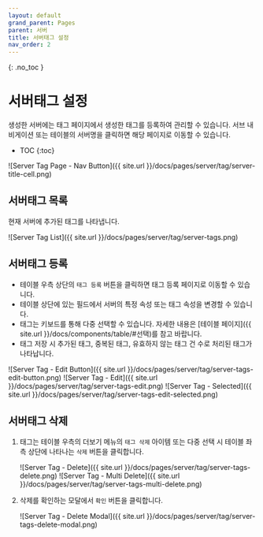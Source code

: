 ```yaml
---
layout: default
grand_parent: Pages
parent: 서버
title: 서버태그 설정
nav_order: 2
---
```


{: .no_toc }
# 서버태그 설정
생성한 서버에는 태그 페이지에서 생성한 태그를 등록하여 관리할 수 있습니다. 서브 내비게이션 또는 테이블의 서버명을 클릭하면 해당 페이지로 이동할 수 있습니다. 

- TOC
{:toc}

![Server Tag Page - Nav Button]({{ site.url }}/docs/pages/server/tag/server-title-cell.png)


## 서버태그 목록
현재 서버에 추가된 태그를 나타냅니다. 

![Server Tag List]({{ site.url }}/docs/pages/server/tag/server-tags.png)

## 서버태그 등록
- 테이블 우측 상단의 `태그 등록` 버튼을 클릭하면 태그 등록 페이지로 이동할 수 있습니다.
- 테이블 상단에 있는 필드에서 서버의 특정 속성 또는 태그 속성을 변경할 수 있습니다.
- 태그는 키보드를 통해 다중 선택할 수 있습니다. 자세한 내용은 [테이블 페이지]({{ site.url }}/docs/components/table/#선택)를 참고 바랍니다.
- 태그 저장 시 추가된 태그, 중복된 태그, 유효하지 않는 태그 건 수로 처리된 태그가 나타납니다.

![Server Tag - Edit Button]({{ site.url }}/docs/pages/server/tag/server-tags-edit-button.png)
![Server Tag - Edit]({{ site.url }}/docs/pages/server/tag/server-tags-edit.png)
![Server Tag - Selected]({{ site.url }}/docs/pages/server/tag/server-tags-edit-selected.png)

## 서버태그 삭제
1. 태그는 테이블 우측의 더보기 메뉴의 `태그 삭제` 아이템 또는 다중 선택 시 테이블 좌측 상단에 나타나는 `삭제` 버튼을 클릭합니다.

    ![Server Tag - Delete]({{ site.url }}/docs/pages/server/tag/server-tags-delete.png)
    ![Server Tag - Multi Delete]({{ site.url }}/docs/pages/server/tag/server-tags-multi-delete.png)

2. 삭제를 확인하는 모달에서 `확인` 버튼을 클릭합니다.

    ![Server Tag - Delete Modal]({{ site.url }}/docs/pages/server/tag/server-tags-delete-modal.png)

